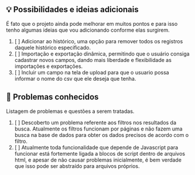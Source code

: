 ## 💡 Possibilidades e ideias adicionais
É fato que o projeto ainda pode melhorar em muitos pontos e para isso tenho algumas ideias que vou adicionando conforme elas surgirem.
1. [ ] Adicionar ao histórico, uma opção para remover todos os registros daquele histórico especificado.
2. [ ] Importação e exportação dinâmica, permitindo que o usuário consiga cadastrar novos campos, dando mais liberdade e flexibilidade as importações e exportações.
3. [ ] Incluir um campo na tela de upload para que o usuario possa informar o nome do csv que ele deseja que tenha. 

## 🚨 Problemas conhecidos
Listagem de problemas e questões a serem tratadas.
1. [ ] Descoberto um problema referente aos filtros nos resultados da busca. Atualmente os filtros funcionam por páginas e não fazem uma busca na base de dados para obter os dados precisos de acordo com o filtro.
2. [ ] Atualmente toda funcionalidade que depende de Javascript para funcionar está fortemente ligada a blocos de script dentro de arquivos html, e apesar de não causar problemas inicialmente, é bem verdade que isso pode ser abstraído para arquivos próprios.